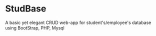 StudBase
========

A basic yet elegant CRUD web-app for student's/employee's database using BootStrap, PHP, Mysql
